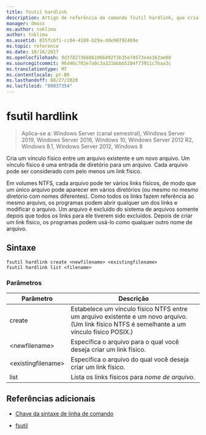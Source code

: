```yaml
---
title: fsutil hardlink
description: Artigo de referência do comando fsutil hardlink, que cria um vínculo físico entre um arquivo existente e um novo arquivo.
manager: dmoss
ms.author: toklima
author: toklima
ms.assetid: 835fc6f1-cc84-4189-b29a-dde90792469e
ms.topic: reference
ms.date: 10/16/2017
ms.openlocfilehash: 9d3782736686106b892f3b35e74573e4e162ae80
ms.sourcegitcommit: 96d46c702e7a9c3a321bbbb5284f73911c7baa3c
ms.translationtype: MT
ms.contentlocale: pt-BR
ms.lasthandoff: 08/27/2020
ms.locfileid: "89037354"
---
```

# <a name="fsutil-hardlink"></a>fsutil hardlink

> Aplica-se a: Windows Server (canal semestral), Windows Server 2019, Windows Server 2016, Windows 10, Windows Server 2012 R2, Windows 8.1, Windows Server 2012, Windows 8

Cria um vínculo físico entre um arquivo existente e um novo arquivo. Um vínculo físico é uma entrada de diretório para um arquivo. Cada arquivo pode ser considerado com pelo menos um link físico.

Em volumes NTFS, cada arquivo pode ter vários links físicos, de modo que um único arquivo pode aparecer em vários diretórios (ou mesmo no mesmo diretório com nomes diferentes). Como todos os links fazem referência ao mesmo arquivo, os programas podem abrir qualquer um dos links e modificar o arquivo. Um arquivo é excluído do sistema de arquivos somente depois que todos os links para ele tiverem sido excluídos. Depois de criar um link físico, os programas podem usá-lo como qualquer outro nome de arquivo.

## <a name="syntax"></a>Sintaxe

```
fsutil hardlink create <newfilename> <existingfilename>
fsutil hardlink list <filename>
```

### <a name="parameters"></a>Parâmetros

| Parâmetro | Descrição |
| --------- | ----------- |
| create | Estabelece um vínculo físico NTFS entre um arquivo existente e um novo arquivo. (Um link físico NTFS é semelhante a um vínculo físico POSIX.) |
| \<newfilename> | Especifica o arquivo para o qual você deseja criar um link físico. |
| \<existingfilename> | Especifica o arquivo do qual você deseja criar um link físico. |
| list | Lista os links físicos para *nome de arquivo*. |

## <a name="additional-references"></a>Referências adicionais

- [Chave da sintaxe de linha de comando](command-line-syntax-key.md)

- [fsutil](fsutil.md)
